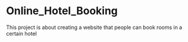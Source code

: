 # Online_Hotel_Booking
This project is about creating a website that people can book rooms in a certain hotel
